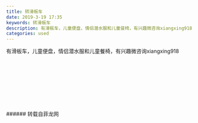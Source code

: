 ```yaml
---
title: 转滑板车
date: 2019-3-19 17:35
keywords: 转滑板车
description: 有滑板车，儿童便盘，情侣潜水服和儿童餐椅，有兴趣微咨询xiangxing918
categories: used
---
```

<td class="t_f" id="postmessage_3259690">

有滑板车，儿童便盘，情侣潜水服和儿童餐椅，有兴趣微咨询xiangxing918<br/>
<br/>
<br/>
<img alt="" border="0" class="zoom" data-cf-modified-44e382b5ca8d541c0a1a5ef7-="" file="http://www.flw.ph/data/appbyme/upload/image/201903/19/2IiKwSNvlDHH.jpg" id="aimg_x397P" lazyloadthumb="1" onclick="" onmouseover="" src="http://www.flw.ph/data/appbyme/upload/image/201903/19/2IiKwSNvlDHH.jpg"/><br/>
<br/>
<img alt="" border="0" class="zoom" data-cf-modified-44e382b5ca8d541c0a1a5ef7-="" file="http://www.flw.ph/data/appbyme/upload/image/201903/19/sif38np3Id0Y.jpg" id="aimg_o4RR4" lazyloadthumb="1" onclick="" onmouseover="" src="http://www.flw.ph/data/appbyme/upload/image/201903/19/sif38np3Id0Y.jpg"/><br/>
<br/>
<img alt="" border="0" class="zoom" data-cf-modified-44e382b5ca8d541c0a1a5ef7-="" file="http://www.flw.ph/data/appbyme/upload/image/201903/19/vS9Xnil9aoIc.jpg" id="aimg_trIyO" lazyloadthumb="1" onclick="" onmouseover="" src="http://www.flw.ph/data/appbyme/upload/image/201903/19/vS9Xnil9aoIc.jpg"/><br/>
<br/>
<img alt="" border="0" class="zoom" data-cf-modified-44e382b5ca8d541c0a1a5ef7-="" file="http://www.flw.ph/data/appbyme/upload/image/201903/19/SY1dFfyq8s3W.jpg" id="aimg_GRD4S" lazyloadthumb="1" onclick="" onmouseover="" src="http://www.flw.ph/data/appbyme/upload/image/201903/19/SY1dFfyq8s3W.jpg"/><br/>
<br/>
<img alt="" border="0" class="zoom" data-cf-modified-44e382b5ca8d541c0a1a5ef7-="" file="http://www.flw.ph/data/appbyme/upload/image/201903/19/NGOQDODVzgJr.jpg" id="aimg_a09X9" lazyloadthumb="1" onclick="" onmouseover="" src="http://www.flw.ph/data/appbyme/upload/image/201903/19/NGOQDODVzgJr.jpg"/><br/>
<br/>
<img alt="" border="0" class="zoom" data-cf-modified-44e382b5ca8d541c0a1a5ef7-="" file="http://www.flw.ph/data/appbyme/upload/image/201903/19/0a5SdOMsb4RE.jpg" id="aimg_NL2HU" lazyloadthumb="1" onclick="" onmouseover="" src="http://www.flw.ph/data/appbyme/upload/image/201903/19/0a5SdOMsb4RE.jpg"/><br/>
<br/>
</td>
###### 转载自菲龙网